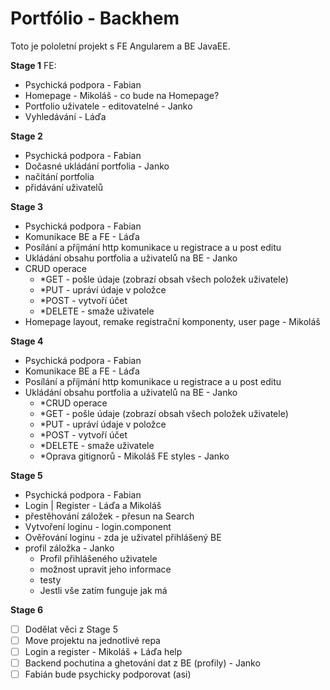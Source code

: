 # Portfólio - Backhem
Toto je pololetní projekt s FE Angularem a BE JavaEE.

**Stage 1**
FE:
* Psychická podpora - Fabian
* Homepage - Mikoláš - co bude na Homepage?
* Portfolio uživatele - editovatelné - Janko
* Vyhledávání - Láďa

**Stage 2**
* Psychická podpora - Fabian
* Dočasné ukládání portfolia - Janko
* načítání portfolia
* přidávání uživatelů

**Stage 3**
* Psychická podpora - Fabian
* Komunikace BE a FE - Láďa
* Posílání a příjmání http komunikace u registrace a u post editu
* Ukládání obsahu portfolia a uživatelů na BE - Janko
* CRUD operace
  * *GET - pošle údaje (zobrazí obsah všech položek uživatele)
  * *PUT - upráví údaje v položce
  * *POST - vytvoří účet
  * *DELETE - smaže uživatele
* Homepage layout, remake registrační komponenty, user page - Mikoláš

**Stage 4**
* Psychická podpora - Fabian
* Komunikace BE a FE - Láďa
* Posílání a příjmání http komunikace u registrace a u post editu
* Ukládání obsahu portfolia a uživatelů na BE - Janko
  * *CRUD operace
  * *GET - pošle údaje (zobrazí obsah všech položek uživatele)
  * *PUT - upráví údaje v položce
  * *POST - vytvoří účet
  * *DELETE - smaže uživatele
  * *Oprava gitignorů - Mikoláš
FE styles - Janko


**Stage 5**
* Psychická podpora - Fabian
* Login | Register - Láďa a Mikoláš
* přestěhování záložek - přesun na Search
* Vytvoření loginu - login.component
* Ověřování loginu - zda je uživatel přihlášený BE
* profil záložka - Janko
  * Profil přihlášeného uživatele
  * možnost upravit jeho informace
  * testy
  * Jestli vše zatím funguje jak má

**Stage 6**
* [ ] Dodělat věci z Stage 5
* [ ] Move projektu na jednotlivé repa
* [ ] Login a register - Mikoláš + Láďa help
* [ ] Backend pochutina a ghetování dat z BE (profily) - Janko
* [ ] Fabián bude psychicky podporovat (asi)
